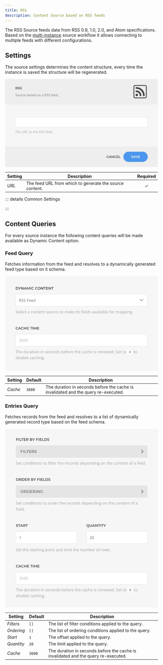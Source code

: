 ```yaml
---
title: RSS
description: Content Source based on RSS feeds
---
```


<!--@include: ../_partials/provider-intro-->

The RSS Source feeds data from RSS 0.9, 1.0, 2.0, and Atom specifications. Based on the [multi-instance](/essentials-for-yootheme-pro/addons/sources/multi-instance-sources) source workflow it allows connecting to multiple feeds with different configurations.

## Settings

The source settings determines the content structure, every time the instance is saved the structure will be regenerated.

![RSS Instance Settings](../assets/providers/rss-config.webp)

| Setting | Description | Required |
| --- | --- | :---: |
| *URL* | The feed URL from which to generate the source content. | &#x2713; |

::: details Common Settings

<!--@include: ../_partials/provider-common-settings-->

:::

## Content Queries

For every source instance the following content queries will be made available as Dynamic Content option.

### Feed Query

Fetches information from the feed and resolves to a dynamically generated feed type based on it schema.

![RSS Feed Query](../assets/providers/rss-query-feed.webp)

| Setting | Default | Description |
| --- | --- | --- |
| *Cache* | `3600` | The duration in seconds before the cache is invalidated and the query re-executed. |

### Entries Query

Fetches records from the feed and resolves to a list of dynamically generated record type based on the feed schema.

![RSS Entries Query](../assets/providers/rss-query-entries.webp)

| Setting | Default | Description |
| --- | --- | --- |
| *Filters* | `[]` | The list of filter conditions applied to the query. |
| *Ordering* | `[]` | The list of ordering conditions applied to the query. |
| *Start* | `1` | The offset applied to the query. |
| *Quantity* | `20` | The limit applied to the query. |
| *Cache* | `3600` | The duration in seconds before the cache is invalidated and the query re-executed. |
